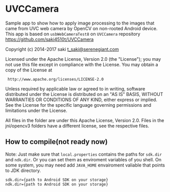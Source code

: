 UVCCamera
=========

Sample app to show how to apply image processing to the images
that came from UVC web camera by OpenCV on non-rooted Android device.
This app is based on `usbWebCameraTest8` on `UVCCamera` repository
https://github.com/saki4510t/UVCCamera

Copyright (c) 2014-2017 saki t_saki@serenegiant.com

 Licensed under the Apache License, Version 2.0 (the "License");
 you may not use this file except in compliance with the License.
 You may obtain a copy of the License at

     http://www.apache.org/licenses/LICENSE-2.0

 Unless required by applicable law or agreed to in writing, software
 distributed under the License is distributed on an "AS IS" BASIS,
 WITHOUT WARRANTIES OR CONDITIONS OF ANY KIND, either express or implied.
 See the License for the specific language governing permissions and
 limitations under the License.

All files in the folder are under this Apache License, Version 2.0.
Files in the jni/opencv3 folders have a different license,
see the respective files.


## How to compile(not ready now)

Note: Just make sure that `local.properties` contains the paths for `sdk.dir` and `ndk.dir`. Or you can set them as enviroment variables of you shell. On some system, you may need add `JAVA_HOME` envairoment valiable that points to JDK directory.  

```
sdk.dir={path to Android SDK on your storage}
ndk.dir={path to Android SDK on your storage}
```
